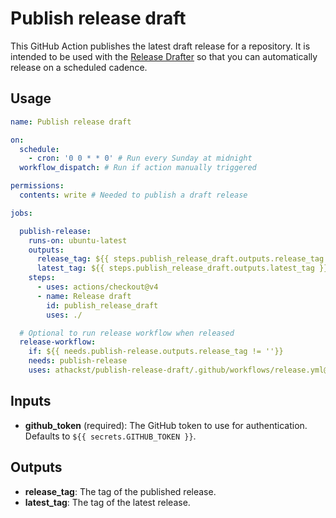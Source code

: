 # Publish release draft

This GitHub Action publishes the latest draft release for a repository. It is intended to be used with the [Release Drafter](https://github.com/release-drafter/release-drafter) so that you can automatically release on a scheduled cadence.

## Usage

```yaml
name: Publish release draft

on:
  schedule:
    - cron: '0 0 * * 0' # Run every Sunday at midnight
  workflow_dispatch: # Run if action manually triggered

permissions:
  contents: write # Needed to publish a draft release

jobs:

  publish-release:
    runs-on: ubuntu-latest
    outputs:
      release_tag: ${{ steps.publish_release_draft.outputs.release_tag }}
      latest_tag: ${{ steps.publish_release_draft.outputs.latest_tag }}
    steps:
      - uses: actions/checkout@v4
      - name: Release draft
        id: publish_release_draft
        uses: ./

  # Optional to run release workflow when released
  release-workflow:
    if: ${{ needs.publish-release.outputs.release_tag != ''}}
    needs: publish-release
    uses: athackst/publish-release-draft/.github/workflows/release.yml@main
```


## Inputs

- **github_token** (required): The GitHub token to use for authentication. Defaults to `${{ secrets.GITHUB_TOKEN }}`.

## Outputs

- **release_tag**: The tag of the published release.
- **latest_tag**: The tag of the latest release.
